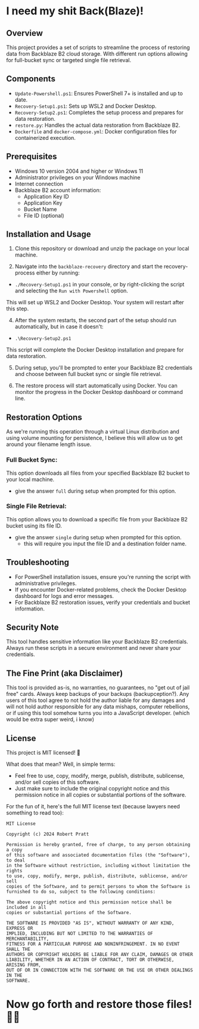 # I need my shit Back(Blaze)!

## Overview

This project provides a set of scripts to streamline the process of restoring data from Backblaze B2 cloud storage. With different run options allowing for full-bucket sync or targeted single file retrieval.

## Components

- `Update-Powershell.ps1`: Ensures PowerShell 7+ is installed and up to date.
- `Recovery-Setup1.ps1`: Sets up WSL2 and Docker Desktop.
- `Recovery-Setup2.ps1`: Completes the setup process and prepares for data restoration.
- `restore.py`: Handles the actual data restoration from Backblaze B2.
- `Dockerfile` and `docker-compose.yml`: Docker configuration files for containerized execution.

## Prerequisites

- Windows 10 version 2004 and higher or Windows 11
- Administrator privileges on your Windows machine
- Internet connection
- Backblaze B2 account information:
  - Application Key ID
  - Application Key
  - Bucket Name
  - File ID (optional)

## Installation and Usage

1. Clone this repository or download and unzip the package on your local machine.

2. Navigate into the `backblaze-recovery` directory and start the recovery-process either by running:
  - `./Recovery-Setup1.ps1` in your console, or by right-clicking the script and selecting the `Run with Powershell` option.

This will set up WSL2 and Docker Desktop. Your system will restart after this step.

4. After the system restarts, the second part of the setup should run automatically, but in case it doesn't:
  - `.\Recovery-Setup2.ps1`
  
This script will complete the Docker Desktop installation and prepare for data restoration.

5. During setup, you'll be prompted to enter your Backblaze B2 credentials and choose between full bucket sync or single file retrieval.

6. The restore process will start automatically using Docker. You can monitor the progress in the Docker Desktop dashboard or command line.

## Restoration Options

As we're running this operation through a virtual Linux distribution and using volume mounting for persistence, I believe this will allow us to get around your filename length issue.

### Full Bucket Sync:
This option downloads all files from your specified Backblaze B2 bucket to your local machine. 
- give the answer `full` during setup when prompted for this option.

### Single File Retrieval:
This option allows you to download a specific file from your Backblaze B2 bucket using its file ID. 
- give the answer `single` during setup when prompted for this option.
    - this will require you input the file ID and a destination folder name.

## Troubleshooting

- For PowerShell installation issues, ensure you're running the script with administrative privileges.
- If you encounter Docker-related problems, check the Docker Desktop dashboard for logs and error messages.
- For Backblaze B2 restoration issues, verify your credentials and bucket information.

## Security Note

This tool handles sensitive information like your Backblaze B2 credentials. Always run these scripts in a secure environment and never share your credentials.

## The Fine Print (aka Disclaimer)

This tool is provided as-is, no warranties, no guarantees, no "get out of jail free" cards. Always keep backups of your backups (backupception?). Any users of this tool agree to not hold the author liable for any damages and will not hold author responsible for any data mishaps, computer rebellions, or if using this tool somehow turns you into a JavaScript developer. (which would be extra super weird, i know)

## License

This project is MIT licensed! 🎉

What does that mean? Well, in simple terms:

- Feel free to use, copy, modify, merge, publish, distribute, sublicense, and/or sell copies of this software.
- Just make sure to include the original copyright notice and this permission notice in all copies or substantial portions of the software.

For the fun of it, here's the full MIT license text (because lawyers need something to read too):

```
MIT License

Copyright (c) 2024 Robert Pratt

Permission is hereby granted, free of charge, to any person obtaining a copy
of this software and associated documentation files (the "Software"), to deal
in the Software without restriction, including without limitation the rights
to use, copy, modify, merge, publish, distribute, sublicense, and/or sell
copies of the Software, and to permit persons to whom the Software is
furnished to do so, subject to the following conditions:

The above copyright notice and this permission notice shall be included in all
copies or substantial portions of the Software.

THE SOFTWARE IS PROVIDED "AS IS", WITHOUT WARRANTY OF ANY KIND, EXPRESS OR
IMPLIED, INCLUDING BUT NOT LIMITED TO THE WARRANTIES OF MERCHANTABILITY,
FITNESS FOR A PARTICULAR PURPOSE AND NONINFRINGEMENT. IN NO EVENT SHALL THE
AUTHORS OR COPYRIGHT HOLDERS BE LIABLE FOR ANY CLAIM, DAMAGES OR OTHER
LIABILITY, WHETHER IN AN ACTION OF CONTRACT, TORT OR OTHERWISE, ARISING FROM,
OUT OF OR IN CONNECTION WITH THE SOFTWARE OR THE USE OR OTHER DEALINGS IN THE
SOFTWARE.
```

# Now go forth and restore those files! 💾✨